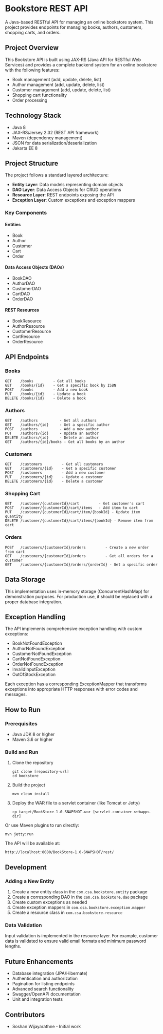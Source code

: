 # Bookstore REST API

A Java-based RESTful API for managing an online bookstore system. This project provides endpoints for managing books, authors, customers, shopping carts, and orders.

## Project Overview

This Bookstore API is built using JAX-RS (Java API for RESTful Web Services) and provides a complete backend system for an online bookstore with the following features:

- Book management (add, update, delete, list)
- Author management (add, update, delete, list)
- Customer management (add, update, delete, list)
- Shopping cart functionality
- Order processing

## Technology Stack

- Java 8
- JAX-RS/Jersey 2.32 (REST API framework)
- Maven (dependency management)
- JSON for data serialization/deserialization
- Jakarta EE 8

## Project Structure

The project follows a standard layered architecture:

- **Entity Layer**: Data models representing domain objects
- **DAO Layer**: Data Access Objects for CRUD operations
- **Resource Layer**: REST endpoints exposing the API
- **Exception Layer**: Custom exceptions and exception mappers

### Key Components

#### Entities
- Book
- Author
- Customer
- Cart
- Order

#### Data Access Objects (DAOs)
- BookDAO
- AuthorDAO
- CustomerDAO
- CartDAO
- OrderDAO

#### REST Resources
- BookResource
- AuthorResource
- CustomerResource
- CartResource
- OrderResource

## API Endpoints

### Books

```
GET    /books         - Get all books
GET    /books/{id}    - Get a specific book by ISBN
POST   /books         - Add a new book
PUT    /books/{id}    - Update a book
DELETE /books/{id}    - Delete a book
```

### Authors

```
GET    /authors          - Get all authors
GET    /authors/{id}     - Get a specific author
POST   /authors          - Add a new author
PUT    /authors/{id}     - Update an author
DELETE /authors/{id}     - Delete an author
GET    /authors/{id}/books - Get all books by an author
```

### Customers

```
GET    /customers         - Get all customers
GET    /customers/{id}    - Get a specific customer
POST   /customers         - Add a new customer
PUT    /customers/{id}    - Update a customer
DELETE /customers/{id}    - Delete a customer
```

### Shopping Cart

```
GET    /customer/{customerId}/cart         - Get customer's cart
POST   /customer/{customerId}/cart/items   - Add item to cart
PUT    /customer/{customerId}/cart/item/{bookId} - Update item quantity
DELETE /customer/{customerId}/cart/items/{bookId} - Remove item from cart
```

### Orders

```
POST   /customers/{customerId}/orders         - Create a new order from cart
GET    /customers/{customerId}/orders         - Get all orders for a customer
GET    /customers/{customerId}/orders/{orderId} - Get a specific order
```

## Data Storage

This implementation uses in-memory storage (ConcurrentHashMap) for demonstration purposes. For production use, it should be replaced with a proper database integration.

## Exception Handling

The API implements comprehensive exception handling with custom exceptions:

- BookNotFoundException
- AuthorNotFoundException
- CustomerNotFoundException
- CartNotFoundException
- OrderNotFoundException
- InvalidInputException
- OutOfStockException

Each exception has a corresponding ExceptionMapper that transforms exceptions into appropriate HTTP responses with error codes and messages.

## How to Run

### Prerequisites

- Java JDK 8 or higher
- Maven 3.6 or higher

### Build and Run

1. Clone the repository
   ```
   git clone [repository-url]
   cd bookstore
   ```

2. Build the project
   ```
   mvn clean install
   ```

3. Deploy the WAR file to a servlet container (like Tomcat or Jetty)
   ```
   cp target/BookStore-1.0-SNAPSHOT.war [servlet-container-webapps-dir]
   ```

Or use Maven plugins to run directly:
   ```
   mvn jetty:run
   ```

The API will be available at:
```
http://localhost:8080/BookStore-1.0-SNAPSHOT/rest/
```

## Development

### Adding a New Entity

1. Create a new entity class in the `com.csa.bookstore.entity` package
2. Create a corresponding DAO in the `com.csa.bookstore.dao` package
3. Create custom exceptions as needed
4. Create exception mappers in `com.csa.bookstore.exception.mapper`
5. Create a resource class in `com.csa.bookstore.resource`

### Data Validation

Input validation is implemented in the resource layer. For example, customer data is validated to ensure valid email formats and minimum password lengths.

## Future Enhancements

- Database integration (JPA/Hibernate)
- Authentication and authorization
- Pagination for listing endpoints
- Advanced search functionality
- Swagger/OpenAPI documentation
- Unit and integration tests

## Contributors

- Soshan Wijayarathne - Initial work

